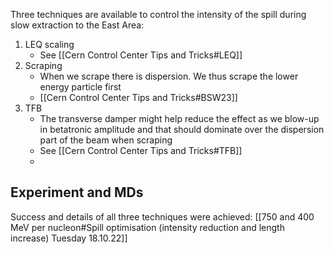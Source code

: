 Three techniques are available to control the intensity of the spill during slow extraction to the East Area:
1) LEQ scaling
	* See [[Cern Control Center Tips and Tricks#LEQ]]
2) Scraping
	* When we scrape there is dispersion. We thus scrape the lower energy particle first
	* [[Cern Control Center Tips and Tricks#BSW23]]
3) TFB
	* The transverse damper might help reduce the effect as we blow-up in betatronic amplitude and that should dominate over the dispersion part of the beam when scraping
	* See [[Cern Control Center Tips and Tricks#TFB]]
	* 

## Experiment and MDs

Success and details of all three techniques were achieved:
[[750 and 400 MeV per nucleon#Spill optimisation (intensity reduction and length increase) Tuesday 18.10.22]]

